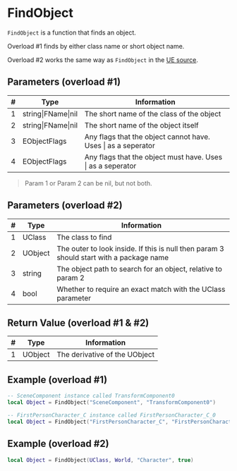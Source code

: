 # FindObject

`FindObject` is a function that finds an object. 

Overload #1 finds by either class name or short object name.

Overload #2 works the same way as `FindObject` in the [UE source](https://docs.unrealengine.com/4.27/en-US/API/Runtime/CoreUObject/UObject/FindObject/).

## Parameters (overload #1)

| # | Type | Information |
|---|------|-------------|
| 1 | string\|FName\|nil | The short name of the class of the object |
| 2 | string\|FName\|nil | The short name of the object itself |
| 3 | EObjectFlags | Any flags that the object cannot have. Uses \| as a seperator |
| 4 | EObjectFlags | Any flags that the object must have. Uses \| as a seperator |

> Param 1 or Param 2 can be nil, but not both.

## Parameters (overload #2)

| # | Type | Information |
|---|------|-------------|
| 1 | UClass | The class to find |
| 2 | UObject | The outer to look inside. If this is null then param 3 should start with a package name |
| 3 | string | The object path to search for an object, relative to param 2 |
| 4 | bool | Whether to require an exact match with the UClass parameter |

## Return Value (overload #1 & #2)

| # | Type | Information |
|---|------|-------------|
| 1 | UObject | The derivative of the UObject |

## Example (overload #1)

```lua
-- SceneComponent instance called TransformComponent0
local Object = FindObject("SceneComponent", "TransformComponent0") 
```

```lua
-- FirstPersonCharacter_C instance called FirstPersonCharacter_C_0
local Object = FindObject("FirstPersonCharacter_C", "FirstPersonCharacter_C_0", EObjectFlags.RF_NoFlags, EObjectFlags.RF_ClassDefaultObject)
```

## Example (overload #2)

```lua
local Object = FindObject(UClass, World, "Character", true)
```